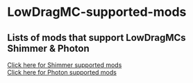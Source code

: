 # LowDragMC-supported-mods
## Lists of mods that support LowDragMCs Shimmer & Photon
[Click here for Shimmer supported mods]()
<br/>
[Click here for Photon supported mods]()
